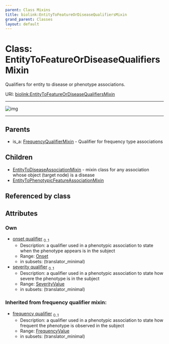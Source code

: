 ```yaml
---
parent: Class Mixins
title: biolink:EntityToFeatureOrDiseaseQualifiersMixin
grand_parent: Classes
layout: default
---
```


# Class: EntityToFeatureOrDiseaseQualifiersMixin


Qualifiers for entity to disease or phenotype associations.

URI: [biolink:EntityToFeatureOrDiseaseQualifiersMixin](https://w3id.org/biolink/vocab/EntityToFeatureOrDiseaseQualifiersMixin)


---

![img](https://yuml.me/diagram/nofunky;dir:TB/class/[SeverityValue],[Onset],[FrequencyQualifierMixin],[EntityToPhenotypicFeatureAssociationMixin],[Onset]%3Conset%20qualifier%200..1-%20[EntityToFeatureOrDiseaseQualifiersMixin%7Cfrequency_qualifier(i):frequency_value%20%3F],[SeverityValue]%3Cseverity%20qualifier%200..1-%20[EntityToFeatureOrDiseaseQualifiersMixin],[EntityToFeatureOrDiseaseQualifiersMixin]%5E-[EntityToPhenotypicFeatureAssociationMixin],[EntityToFeatureOrDiseaseQualifiersMixin]%5E-[EntityToDiseaseAssociationMixin],[FrequencyQualifierMixin]%5E-[EntityToFeatureOrDiseaseQualifiersMixin],[EntityToDiseaseAssociationMixin])

---


## Parents

 *  is_a: [FrequencyQualifierMixin](FrequencyQualifierMixin.md) - Qualifier for frequency type associations

## Children

 * [EntityToDiseaseAssociationMixin](EntityToDiseaseAssociationMixin.md) - mixin class for any association whose object (target node) is a disease
 * [EntityToPhenotypicFeatureAssociationMixin](EntityToPhenotypicFeatureAssociationMixin.md)

## Referenced by class


## Attributes


### Own

 * [onset qualifier](onset_qualifier.md)  <sub>0..1</sub>
     * Description: a qualifier used in a phenotypic association to state when the phenotype appears is in the subject
     * Range: [Onset](Onset.md)
     * in subsets: (translator_minimal)
 * [severity qualifier](severity_qualifier.md)  <sub>0..1</sub>
     * Description: a qualifier used in a phenotypic association to state how severe the phenotype is in the subject
     * Range: [SeverityValue](SeverityValue.md)
     * in subsets: (translator_minimal)

### Inherited from frequency qualifier mixin:

 * [frequency qualifier](frequency_qualifier.md)  <sub>0..1</sub>
     * Description: a qualifier used in a phenotypic association to state how frequent the phenotype is observed in the subject
     * Range: [FrequencyValue](types/FrequencyValue.md)
     * in subsets: (translator_minimal)

